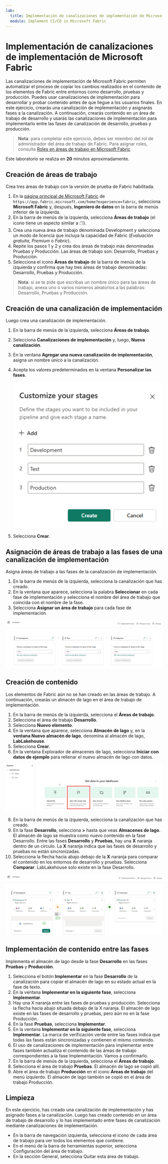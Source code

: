 ```yaml
---
lab:
  title: Implementación de canalizaciones de implementación de Microsoft Fabric
  module: Implement CI/CD in Microsoft Fabric
---
```


# Implementación de canalizaciones de implementación de Microsoft Fabric

Las canalizaciones de implementación de Microsoft Fabric permiten automatizar el proceso de copiar los cambios realizados en el contenido de los elementos de Fabric entre entornos como desarrollo, pruebas y producción. Puedes usar canalizaciones de implementación para desarrollar y probar contenido antes de que llegue a los usuarios finales. En este ejercicio, crearás una canalización de implementación y asignarás fases a la canalización. A continuación, crearás contenido en un área de trabajo de desarrollo y usarás las canalizaciones de implementación para implementarlo entre las fases de canalización de desarrollo, pruebas y producción.

> **Nota**: para completar este ejercicio, debes ser miembro del rol de administrador del área de trabajo de Fabric. Para asignar roles, consulta [Roles en áreas de trabajo en Microsoft Fabric](https://learn.microsoft.com/en-us/fabric/get-started/roles-workspaces).

Este laboratorio se realiza en **20** minutos aproximadamente.

## Creación de áreas de trabajo

Crea tres áreas de trabajo con la versión de prueba de Fabric habilitada.

1. En la [página principal de Microsoft Fabric](https://app.fabric.microsoft.com/home?experience=fabric) de `https://app.fabric.microsoft.com/home?experience=fabric`, selecciona **Microsoft Fabric** y, después, **Ingeniero de datos** en la barra de menús inferior de la izquierda.
2. En la barra de menús de la izquierda, selecciona **Áreas de trabajo** (el icono tiene un aspecto similar a &#128455;).
3. Crea una nueva área de trabajo denominada Development y selecciona un modo de licencia que incluya la capacidad de Fabric (*Evaluación gratuita*, *Premium* o *Fabric*).
4. Repite los pasos 1 y 2 y crea dos áreas de trabajo más denominadas Pruebas y Producción. Las áreas de trabajo son: Desarrollo, Pruebas y Producción.
5. Selecciona el icono **Áreas de trabajo** de la barra de menús de la izquierda y confirma que hay tres áreas de trabajo denominadas: Desarrollo, Pruebas y Producción.

> **Nota**: si se te pide que escribas un nombre único para las áreas de trabajo, anexa uno o varios números aleatorios a las palabras: Desarrollo, Pruebas y Producción.

## Creación de una canalización de implementación

Luego crea una canalización de implementación.

1. En la barra de menús de la izquierda, selecciona **Áreas de trabajo**.
2. Selecciona **Canalizaciones de implementación** y, luego, **Nueva canalización**.
3. En la ventana **Agregar una nueva canalización de implementación**, asigna un nombre único a la canalización.
4. Acepta los valores predeterminados en la ventana **Personalizar las fases**.  

   ![Captura de pantalla de las fases de canalización.](./Images/customize-stages.png)

5. Selecciona **Crear**.

## Asignación de áreas de trabajo a las fases de una canalización de implementación

Asigna áreas de trabajo a las fases de la canalización de implementación.

1. En la barra de menús de la izquierda, selecciona la canalización que has creado. 
2. En la ventana que aparece, selecciona la palabra **Seleccionar** en cada fase de implementación y selecciona el nombre del área de trabajo que coincida con el nombre de la fase.
3. Selecciona **Asignar un área de trabajo** para cada fase de implementación.

  ![Captura de pantalla de la canalización de implementación.](./Images/deployment-pipeline.png)

## Creación de contenido

Los elementos de Fabric aún no se han creado en las áreas de trabajo. A continuación, crearás un almacén de lago en el área de trabajo de implementación.

1. En la barra de menús de la izquierda, selecciona el **Áreas de trabajo**.
2. Selecciona el área de trabajo **Desarrollo**.
3. Selecciona **Nuevo elemento**.
4. En la ventana que aparece, selecciona **Almacén de lago** y, en la **ventana Nuevo almacén de lago**, denomina al almacén de lago, **LabLakehouse**.
5. Selecciona **Crear**.
6. En la ventana Explorador de almacenes de lago, selecciona **Iniciar con datos de ejemplo** para rellenar el nuevo almacén de lago con datos.

  ![Captura de pantalla del Explorador de almacenes de lago.](./Images/lakehouse-explorer.png)

8. En la barra de menús de la izquierda, selecciona la canalización que has creado.
9. En la fase **Desarrollo**, selecciona **>** hasta que veas **Almacenes de lago**. El almacén de lago se muestra como nuevo contenido en la fase Desarrollo. Entre las fases **Desarrollo** y **Pruebas**, hay una **X** naranja dentro de un círculo. La **X** naranja indica que las fases de desarrollo y pruebas no están sincronizadas.
10. Selecciona la flecha hacia abajo debajo de la **X** naranja para comparar el contenido en los entornos de desarrollo y pruebas. Selecciona **Comparar**. LabLakehouse solo existe en la fase Desarrollo.  

  ![Captura de pantalla de la canalización de implementación que muestra errores de coincidencia de contenido entre las fases.](./Images/lab-pipeline-compare.png)

## Implementación de contenido entre las fases

Implementa el almacén de lago desde la fase **Desarrollo** en las fases **Pruebas** y **Producción**.
1. Selecciona el botón **Implementar** en la fase **Desarrollo** de la canalización para copiar el almacén de lago en su estado actual en la fase de texto. 
2. En la ventana **Implementar en la siguiente fase**, selecciona **Implementar**.
3. Hay una X naranja entre las fases de pruebas y producción. Selecciona la flecha hacia abajo situada debajo de la X naranja. El almacén de lago existe en las fases de desarrollo y pruebas, pero aún no en la fase Producción.
4. En la fase **Pruebas**, selecciona **Implementar**.
5. En la ventana **Implementar en la siguiente fase**, selecciona **Implementar**. La marca de verificación verde entre las fases indica que todas las fases están sincronizadas y contienen el mismo contenido.
6. El uso de canalizaciones de implementación para implementar entre fases también actualiza el contenido de las áreas de trabajo correspondientes a la fase Implementación. Vamos a confirmarlo.
7. En la barra de menús de la izquierda, selecciona el **Áreas de trabajo**.
8. Selecciona el área de trabajo **Pruebas**. El almacén de lago se copió allí.
9. Abre el área de trabajo **Producción** en el icono **Áreas de trabajo** del menú izquierdo. El almacén de lago también se copió en el área de trabajo Producción.

## Limpieza

En este ejercicio, has creado una canalización de implementación y has asignado fases a la canalización. Luego has creado contenido en un área de trabajo de desarrollo y lo has implementado entre fases de canalización mediante canalizaciones de implementación.

- En la barra de navegación izquierda, selecciona el icono de cada área de trabajo para ver todos los elementos que contiene.
- En el menú de la barra de herramientas superior, selecciona Configuración del área de trabajo.
- En la sección General, selecciona Quitar esta área de trabajo.